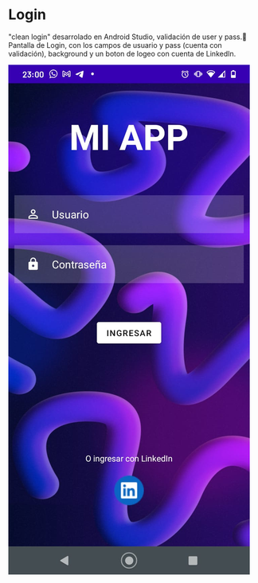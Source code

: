 # Login
"clean login" desarrolado en Android Studio, validación de user y pass.🤖
Pantalla de Login, con los campos de usuario y pass (cuenta con validación), background y un boton de logeo con cuenta de LinkedIn.


![Image text](https://github.com/robsanabria/Login/blob/master/Login-Simple.jpeg)
